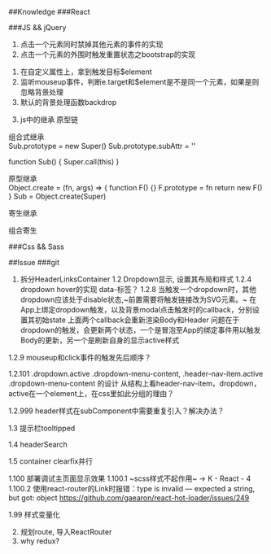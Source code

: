 ##Knowledge
###React


###JS && jQuery
1. 点击一个元素同时禁掉其他元素的事件的实现
2. 点击一个元素的外围时触发重置状态之bootstrap的实现
1) 在自定义属性上，拿到触发目标$element
2) 监听mouseup事件，判断e.target和$element是不是同一个元素，如果是则忽略背景处理
3) 默认的背景处理函数backdrop
3. js中的继承
原型链


组合式继承   
Sub.prototype = new Super()
Sub.prototype.subAttr = ''

function Sub() {
  Super.call(this)
}

原型继承  
Object.create = (fn, args) => {
  function F() {}
  F.prototype = fn
  return new F()
}
Sub = Object.create(Super)

寄生继承   

组合寄生

###Css && Sass

##Issue
###git
1. 拆分HeaderLinksContainer
1.2 Dropdown显示, 设置其布局和样式
1.2.4 dropdown hover的实现 data-标签？
1.2.8 当触发一个dropdown时，其他dropdown应该处于disable状态,~前置需要将触发链接改为SVG元素。~
  在App上绑定dropdown触发，以及背景modal点击触发时的callback，分别设置其初始state
  上面两个callback会重新渲染Body和Header
  问题在于dropdown的触发，会更新两个状态，一个是冒泡至App的绑定事件用以触发Body的更新，另一个是刷新自身的显示active样式

1.2.9 mouseup和click事件的触发先后顺序？


1.2.101 .dropdown.active .dropdown-menu-content, .header-nav-item.active .dropdown-menu-content 的设计
从结构上看header-nav-item，dropdown，active在一个element上，在css里如此分组的理由？

1.2.999 header样式在subComponent中需要重复引入？解决办法？

1.3 提示栏tooltipped

1.4 headerSearch

1.5 container clearfix并行

1.100 部署调试主页面显示效果
1.100.1 ~scss样式不起作用~ -> K - React - 4
1.100.2 使用react-router的Link时报错：type is invalid — expected a string, but got: object
https://github.com/gaearon/react-hot-loader/issues/249



1.99 样式变量化

2. 规划route, 导入ReactRouter
3. why redux?
